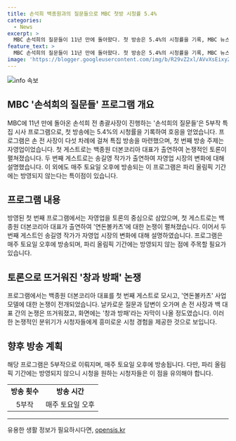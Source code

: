 ```yaml
---
title: 손석희 백종원과의 질문들으로 MBC 첫방 시청률 5.4%
categories:
  - News
excerpt: >
  MBC 손석희의 질문들이 11년 만에 돌아왔다. 첫 방송은 5.4%의 시청률을 기록, MBC 뉴스데스크보다 높았다. 백종원이 첫 게스트로 출연해 연돈볼카츠 관련 논쟁과 논란을 토론했다. 이어 송길영 작가가 한국 자영업 시장의 변화에 대해 설명했고, 프로그램은 매주 토요일 오후 방송된다.
feature_text: >
  MBC 손석희의 질문들이 11년 만에 돌아왔다. 첫 방송은 5.4%의 시청률을 기록, MBC 뉴스데스크보다 높았다. 백종원이 첫 게스트로 출연해 연돈볼카츠 관련 논쟁과 논란을 토론했다. 이어 송길영 작가가 한국 자영업 시장의 변화에 대해 설명했고, 프로그램은 매주 토요일 오후 방송된다.
image: 'https://blogger.googleusercontent.com/img/b/R29vZ2xl/AVvXsEixyZcFfHzMRdzZMjFBmAUKJYCLCGyLL1o632UiGVXcaFdKo_bkvkuCioo0uUKlGfBVcT3P84aROyZIXSBEx3Aw5nCQ3pTgDom1WDC4m8eifvWiAmWEEVb4x6G_l8C0QH225ldMjyaFvpxGEBGNO37VmDTDMHGhJPq73UglMfDca1-0aw/s1600/blogspot.png'
---
```


<p><img src="https://blogger.googleusercontent.com/img/b/R29vZ2xl/AVvXsEixyZcFfHzMRdzZMjFBmAUKJYCLCGyLL1o632UiGVXcaFdKo_bkvkuCioo0uUKlGfBVcT3P84aROyZIXSBEx3Aw5nCQ3pTgDom1WDC4m8eifvWiAmWEEVb4x6G_l8C0QH225ldMjyaFvpxGEBGNO37VmDTDMHGhJPq73UglMfDca1-0aw/s1600/blogspot.png" alt="info 속보" /></p>

<h2 data-ke-size="size26">MBC '손석희의 질문들' 프로그램 개요</h2>

<p data-ke-size="size16">MBC에 11년 만에 돌아온 손석희 전 총괄사장이 진행하는 '손석희의 질문들'은 5부작 특집 시사 프로그램으로, 첫 방송에는 5.4%의 시청률을 기록하여 호응을 얻었습니다. 프로그램은 손 전 사장이 다섯 차례에 걸쳐 특집 방송을 마련했으며, 첫 번째 방송 주제는 자영업이었습니다. 첫 게스트로는 백종원 더본코리아 대표가 출연하여 논쟁적인 토론이 펼쳐졌습니다. 두 번째 게스트로는 송길영 작가가 출연하여 자영업 시장의 변화에 대해 설명했습니다. 이 외에도 매주 토요일 오후에 방송되는 이 프로그램은 파리 올림픽 기간에는 방영되지 않는다는 특이점이 있습니다.</p>

<h2 data-ke-size="size26">프로그램 내용</h2>

<p data-ke-size="size16">방영된 첫 번째 프로그램에서는 자영업을 토론의 중심으로 삼았으며, 첫 게스트로는 백종원 더본코리아 대표가 출연하여 '연돈볼카츠'에 대한 논쟁이 펼쳐졌습니다. 이어서 두 번째 게스트인 송길영 작가가 자영업 시장의 변화에 대해 설명하였습니다. 프로그램은 매주 토요일 오후에 방송되며, 파리 올림픽 기간에는 방영되지 않는 점에 주목할 필요가 있습니다.</p>

<h2 data-ke-size="size26">토론으로 뜨거워진 '창과 방패' 논쟁</h2>

<p data-ke-size="size16">프로그램에서는 백종원 더본코리아 대표를 첫 번째 게스트로 모시고, '연돈볼카츠' 사업 모델에 대한 논쟁이 전개되었습니다. 날카로운 질문과 답변이 오가며 손 전 사장과 백 대표 간의 논쟁은 뜨거워졌고, 화면에는 '창과 방패'라는 자막이 나올 정도였습니다. 이러한 논쟁적인 분위기가 시청자들에게 흥미로운 시청 경험을 제공한 것으로 보입니다.</p>

<h2 data-ke-size="size26">향후 방송 계획</h2>

<p data-ke-size="size16">해당 프로그램은 5부작으로 이뤄지며, 매주 토요일 오후에 방송됩니다. 다만, 파리 올림픽 기간에는 방영되지 않으니 시청을 원하는 시청자들은 이 점을 유의해야 합니다.</p>

<table>
    <tr>
        <td style="text-align: center; height: 17px;"><b>방송 횟수</b></td>
        <td style="text-align: center; height: 17px;"><b>방송 시간</b></td>
    </tr>
    <tr>
        <td style="text-align: center; height: 17px;">5부작</td>
        <td style="text-align: center; height: 17px;">매주 토요일 오후</td>
    </tr>
</table>

<hr>

<p data-ke-size="size16"></p>
유용한 생활 정보가 필요하시다면, <a href="https://opensis.kr" rel="dofollow">opensis.kr</a>


